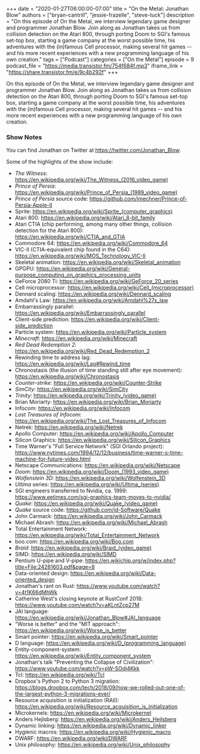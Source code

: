 +++
date = "2020-01-27T06:00:00-07:00"
title = "On the Metal: Jonathan Blow"
authors = ["bryan-cantrill", "jessie-frazelle", "steve-tuck"]
description = "On this episode of On the Metal, we interview legendary game designer and programmer Jonathan Blow.  Join along as Jonathan takes us from collision detection on the Atari 800, through porting Doom to SGI's famous set-top box, starting a game company at the worst possible time, his adventures with the (in)famous Cell processor, making several hit games -- and his more recent experiences with a new programming language of his own creation."
tags = ["Podcast"]
categories = ["On the Metal"]
episode = 9
podcast_file = "https://media.transistor.fm/754f684f.mp3"
iframe_link = "https://share.transistor.fm/e/9c4b292f"
+++

On this episode of On the Metal, we interview legendary game designer and
programmer Jonathan Blow.  Join along as Jonathan takes us from collision
detection on the Atari 800, through porting Doom to SGI's famous set-top box,
starting a game company at the worst possible time, his adventures
with the (in)famous Cell processor, making several hit games -- and his
more recent experiences with a new programming language of his own creation.

### Show Notes

You can find Jonathan on Twitter at https://twitter.com/Jonathan_Blow.

Some of the highlights of the show include: 

- *The Witness*: https://en.wikipedia.org/wiki/The_Witness_(2016_video_game)
- *Prince of Persia*: https://en.wikipedia.org/wiki/Prince_of_Persia_(1989_video_game)
- *Prince of Persia* source code: https://github.com/jmechner/Prince-of-Persia-Apple-II
- Sprite: https://en.wikipedia.org/wiki/Sprite_(computer_graphics)
- Atari 800: https://en.wikipedia.org/wiki/Atari_8-bit_family
- Atari CTIA (chip performing, among many other things, collision detection for the Atari 800): https://en.wikipedia.org/wiki/CTIA_and_GTIA
- Commodore 64: https://en.wikipedia.org/wiki/Commodore_64
- VIC-II (CTIA-equivalent chip found in the C64): https://en.wikipedia.org/wiki/MOS_Technology_VIC-II
- Skeletal animation: https://en.wikipedia.org/wiki/Skeletal_animation
- GPGPU: https://en.wikipedia.org/wiki/General-purpose_computing_on_graphics_processing_units
- GeForce 2080 Ti: https://en.wikipedia.org/wiki/GeForce_20_series
- Cell microprocessor: https://en.wikipedia.org/wiki/Cell_(microprocessor)
- Dennard scaling: https://en.wikipedia.org/wiki/Dennard_scaling
- Amdahl's Law: https://en.wikipedia.org/wiki/Amdahl%27s_law
- Embarrassingly parallel: https://en.wikipedia.org/wiki/Embarrassingly_parallel
- Client-side prediction: https://en.wikipedia.org/wiki/Client-side_prediction
- Particle system: https://en.wikipedia.org/wiki/Particle_system
- *Minecraft*: https://en.wikipedia.org/wiki/Minecraft
- *Red Dead Redemption 2*: https://en.wikipedia.org/wiki/Red_Dead_Redemption_2
- Rewinding time to address lag: https://en.wikipedia.org/wiki/Lag#Rewind_time
- Chronostasis (the illusion of time standing still after eye movement): https://en.wikipedia.org/wiki/Chronostasis
- *Counter-strike*: https://en.wikipedia.org/wiki/Counter-Strike 
- *SimCity*: https://en.wikipedia.org/wiki/SimCity
- *Trinity*: https://en.wikipedia.org/wiki/Trinity_(video_game)
- Brian Moriarty: https://en.wikipedia.org/wiki/Brian_Moriarty
- Infocom: https://en.wikipedia.org/wiki/Infocom
- *Lost Treasures of Infocom*: https://en.wikipedia.org/wiki/The_Lost_Treasures_of_Infocom
- Netrek: https://en.wikipedia.org/wiki/Netrek
- Apollo Computer: https://en.wikipedia.org/wiki/Apollo_Computer
- Silicon Graphics: https://en.wikipedia.org/wiki/Silicon_Graphics
- Time Warner's "Full Service Network" (SGI Orlando project): https://www.nytimes.com/1994/12/12/business/time-warner-s-time-machine-for-future-video.html
- Netscape Communications: https://en.wikipedia.org/wiki/Netscape
- *Doom*: https://en.wikipedia.org/wiki/Doom_(1993_video_game)
- *Wolfenstein 3D*: https://en.wikipedia.org/wiki/Wolfenstein_3D
- *Ultima* series: https://en.wikipedia.org/wiki/Ultima_(series)
- SGI engineers transferred to Nvidia, ca. 1999: https://www.eetimes.com/sgi-graphics-team-moves-to-nvidia/
- *Quake*: https://en.wikipedia.org/wiki/Quake_(video_game)
- *Quake* source code: https://github.com/id-Software/Quake
- John Carmack: https://en.wikipedia.org/wiki/John_Carmack
- Michael Abrash: https://en.wikipedia.org/wiki/Michael_Abrash
- Total Entertainment Network: https://en.wikipedia.org/wiki/Total_Entertainment_Network
- boo.com: https://en.wikipedia.org/wiki/Boo.com
- *Braid*: https://en.wikipedia.org/wiki/Braid_(video_game)
- SIMD: https://en.wikipedia.org/wiki/SIMD
- Pentium U-pipe and V-pipe: https://en.wikichip.org/w/index.php?title=File:24281603.pdf&page=8
- Data-oriented design: https://en.wikipedia.org/wiki/Data-oriented_design
- Jonathan's rant on Rust: https://www.youtube.com/watch?v=4t1K66dMhWk 
- Catherine West's closing keynote at RustConf 2018: https://www.youtube.com/watch?v=aKLntZcp27M
- JAI language: https://en.wikipedia.org/wiki/Jonathan_Blow#JAI_language
- "Worse is better" and the "MIT approach": https://en.wikipedia.org/wiki/Worse_is_better
- Smart pointer: https://en.wikipedia.org/wiki/Smart_pointer
- D language: https://en.wikipedia.org/wiki/D_(programming_language)
- Entity-component-system: https://en.wikipedia.org/wiki/Entity_component_system
- Jonathan's talk "Preventing the Collapse of Civilization": https://www.youtube.com/watch?v=pW-SOdj4Kkk
- Tcl: https://en.wikipedia.org/wiki/Tcl
- Dropbox's Python 2 to Python 3 migration: https://blogs.dropbox.com/tech/2018/09/how-we-rolled-out-one-of-the-largest-python-3-migrations-ever/
- Resource acquisition is initialization (RAII): https://en.wikipedia.org/wiki/Resource_acquisition_is_initialization
- Microkernels: https://en.wikipedia.org/wiki/Microkernel
- Anders Hejlsberg: https://en.wikipedia.org/wiki/Anders_Hejlsberg
- Dynamic linking: https://en.wikipedia.org/wiki/Dynamic_linker
- Hygienic macros: https://en.wikipedia.org/wiki/Hygienic_macro
- DWARF: https://en.wikipedia.org/wiki/DWARF
- Unix philosophy: https://en.wikipedia.org/wiki/Unix_philosophy
